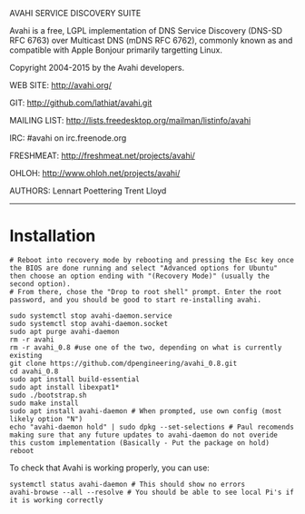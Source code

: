 AVAHI SERVICE DISCOVERY SUITE

Avahi is a free, LGPL implementation of DNS Service Discovery (DNS-SD RFC 6763) over Multicast DNS (mDNS RFC 6762),
commonly known as and compatible with Apple Bonjour primarily targetting Linux.

Copyright 2004-2015 by the Avahi developers.

WEB SITE:
	http://avahi.org/

GIT:
	http://github.com/lathiat/avahi.git

MAILING LIST:
	http://lists.freedesktop.org/mailman/listinfo/avahi

IRC:
	#avahi on irc.freenode.org

FRESHMEAT:
	http://freshmeat.net/projects/avahi/

OHLOH:
	http://www.ohloh.net/projects/avahi/

AUTHORS:
	Lennart Poettering
	Trent Lloyd

-----------------------------------------------------------------
# Installation

```
# Reboot into recovery mode by rebooting and pressing the Esc key once the BIOS are done running and select "Advanced options for Ubuntu" then choose an option ending with "(Recovery Mode)" (usually the second option).
# From there, chose the "Drop to root shell" prompt. Enter the root password, and you should be good to start re-installing avahi.

sudo systemctl stop avahi-daemon.service 
sudo systemctl stop avahi-daemon.socket
sudo apt purge avahi-daemon
rm -r avahi
rm -r avahi_0.8 #use one of the two, depending on what is currently existing
git clone https://github.com/dpengineering/avahi_0.8.git
cd avahi_0.8
sudo apt install build-essential
sudo apt install libexpat1*
sudo ./bootstrap.sh
sudo make install
sudo apt install avahi-daemon # When prompted, use own config (most likely option "N")
echo "avahi-daemon hold" | sudo dpkg --set-selections # Paul recomends making sure that any future updates to avahi-daemon do not overide this custom implementation (Basically - Put the package on hold)
reboot
```

To check that Avahi is working properly, you can use:
```
systemctl status avahi-daemon # This should show no errors
avahi-browse --all --resolve # You should be able to see local Pi's if it is working correctly
```
	
